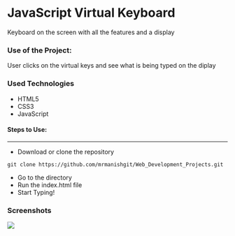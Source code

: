 <h1>JavaScript Virtual Keyboard</h1>

<p>Keyboard on the screen with all the features and a display</p>

### Use of the Project:

<p>User clicks on the virtual keys and see what is being typed on the diplay</p>

<h3>Used Technologies</h3>
<ul>
  <li>HTML5</li>
  <li>CSS3</li>
  <li>JavaScript</li>
</ul>

#### Steps to Use:

---

- Download or clone the repository

```
git clone https://github.com/mrmanishgit/Web_Development_Projects.git
```

- Go to the directory
- Run the index.html file
- Start Typing!

<h3> Screenshots </h3>
<img src = "https://github.com/ayushseth07/Web-dev-mini-projects/blob/patch/Virtual%20Keyboard/snap.PNG" />
<br>
